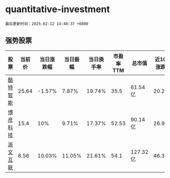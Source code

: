 # quantitative-investment

`最后更新时间：2025-02-12 14:40:37 +0800`

## 强势股票

|股票|当前价|当日涨跌幅|当日振幅|当日换手率|市盈率TTM|总市值|近10日涨跌幅|
|----|----|----|----|----|----|----|----|
|[酷特智能](https://xueqiu.com/S/SZ300840)|25.64|-1.57%|7.87%|19.74%|35.5|61.54亿|20.21%|
|[博彦科技](https://xueqiu.com/S/SZ002649)|15.4|10%|9.71%|17.37%|52.53|90.14亿|26.96%|
|[浙文互联](https://xueqiu.com/S/SH600986)|8.56|10.03%|11.05%|21.61%|54.1|127.32亿|46.32%|
